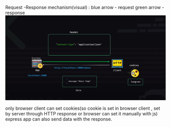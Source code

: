Request -Response mechanism(visual) : 
blue arrow - request 
green arrow - response
![alt text](image-9.png)

only browser client can set cookies(so cookie is set in browser client , set by server through HTTP response or browser can set it manually with js)
express app can also send data with the response.
